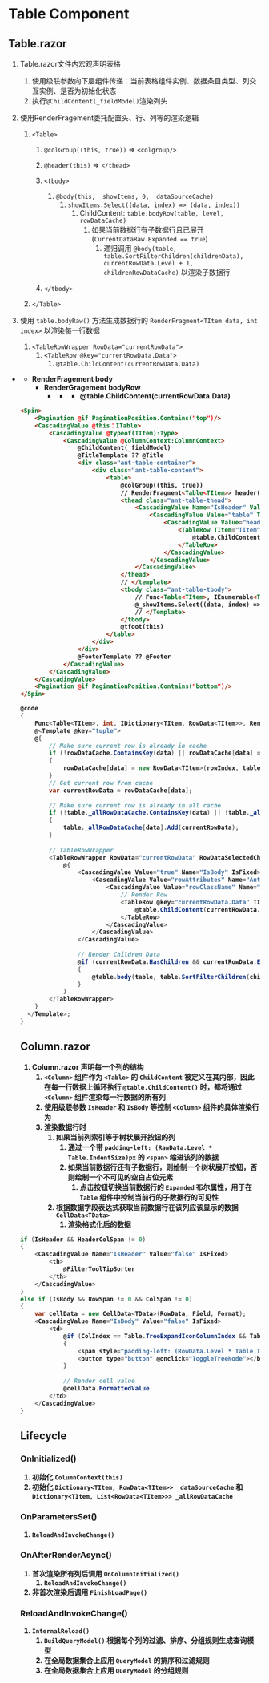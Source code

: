 # Table Component

## Table.razor

1. Table.razor文件内宏观声明表格
   1. 使用级联参数向下层组件传递：当前表格组件实例、数据条目类型、列交互实例、是否为初始化状态
   2. 执行`@ChildContent(_fieldModel)`渲染列头
2. 使用RenderFragement委托配置头、行、列等的渲染逻辑
   1. `<Table>`
      1. `@colGroup((this, true))` => `<colgroup/>`
      2. `@header(this)` => `</thead>` 
      3. `<tbody>`
         1. `@body(this, _showItems, 0, _dataSourceCache)`
            1. `showItems.Select((data, index) => (data, index))`
               1. ChildContent: `table.bodyRow(table, level, rowDataCache)`
                  1. 如果当前数据行有子数据行且已展开 (`CurrentDataRaw.Expanded == true`)
                     1. 递归调用 `@body(table, table.SortFilterChildren(childrenData), currentRowData.Level + 1, childrenRowDataCache)` 以渲染子数据行
         
      4. `</tbody>`

   2. `</Table>`

3. 使用 `table.bodyRaw()` 方法生成数据行的 `RenderFragment<TItem data, int index>` 以渲染每一行数据
   1. `<TableRowWrapper RowData="currentRowData">`
      1. `<TableRow @key="currentRowData.Data">`
         1. `@table.ChildContent(currentRowData.Data)`


- **<Table>**
  - RenderFragement **body**
    - RenderGragement **bodyRow**
      - **<TableRowWrapper>**
        - **<TableRow>**
          - **@table.ChildContent(currentRowData.Data)**


```html
<Spin>
    <Pagination @if PaginationPosition.Contains("top")/>
    <CascadingValue @this：ITable>
        <CascadingValue @typeof(TItem):Type>
            <CascadingValue @ColumnContext:ColumnContext>
                @ChildContent(_fieldModel)
                @TitleTemplate ?? @Title
                <div class="ant-table-container">
                    <div class="ant-table-content">
                        <table>
                            @colGroup((this, true))
                            // RenderFragment<Table<TItem>> header(this) = table => @<template>
                            <thead class="ant-table-thead">
                                <CascadingValue Name="IsHeader" Value="true" IsFixed>
                                    <CascadingValue Value="table" TValue="ITable" Name="AntDesign.TableRow.Table">
                                        <CascadingValue Value="headerRowAttributes" Name="AntDesign.TableRow.RowAttributes">
                                            <TableRow TItem="TItem">
                                                @table.ChildContent(_fieldModel)
                                            </TableRow>
                                        </CascadingValue>
                                    </CascadingValue>
                                </CascadingValue>
                            </thead>
                            // </template>
                            <tbody class="ant-table-tbody">
                                // Func<Table<TItem>, IEnumerable<TItem>, int, Dictionary<TItem, RowData<TItem>>, RenderFragment> body(this, _showItems, 0, _dataSourceCache) = (table, showItems, level, rowDataCache) => @<Template>
                                @_showItems.Select((data, index) => (data, index)).ForEach(tuple => table.bodyRow(table, level, rowDataCache).Invoke(data, index))
                                // </Template>
                            </tbody>
                            @tfoot(this)
                        </table>
                    </div>
                </div>
                @FooterTemplate ?? @Footer
            </CascadingValue>
        </CascadingValue>
    </CascadingValue>
    <Pagination @if PaginationPosition.Contains("bottom")/>
</Spin>
```

```csharp
@code
{
    Func<Table<TItem>, int, IDictionary<TItem, RowData<TItem>>, RenderFragment<(TItem data, int index)>> bodyRow = table, level, rowDataCache) => tuple =>
    @<Template @key="tuple">
    @{
        // Make sure current row is already in cache
        if (!rowDataCache.ContainsKey(data) || rowDataCache[data] == null)
        {
            rowDataCache[data] = new RowData<TItem>(rowIndex, table.PageIndex, data);
        }
        // Get current row from cache
        var currentRowData = rowDataCache[data];
  
        // Make sure current row is already in all cache
        if (!table._allRowDataCache.ContainsKey(data) || !table._allRowDataCache[data].Contains(currentRowData))
        {
            table._allRowDataCache[data].Add(currentRowData);
        }
  
        // TableRowWrapper
        <TableRowWrapper RowData="currentRowData" RowDataSelectedChanged="table.RowDataSelectedChanged">
            @{
                <CascadingValue Value="true" Name="IsBody" IsFixed>
                    <CascadingValue Value="rowAttributes" Name="AntDesign.TableRow.RowAttributes">
                        <CascadingValue Value="rowClassName" Name="AntDesign.TableRow.RowClassName">
                            // Render Row
                            <TableRow @key="currentRowData.Data" TItem="TItem">
                                @table.ChildContent(currentRowData.Data)
                            </TableRow>
                        </CascadingValue>
                    </CascadingValue>
                </CascadingValue>
 
                // Render Children Data
                @if (currentRowData.HasChildren && currentRowData.Expanded)
                {
                    @table.body(table, table.SortFilterChildren(childrenData), currentRowData.Level + 1, childrenRowDataCache);
                }
            }
        </TableRowWrapper>
    }
  </Template>;
}
```

## Column.razor

1. Column.razor 声明每一个列的结构
   1. `<Column>` 组件作为 `<Table>` 的 `ChildContent` 被定义在其内部，因此在每一行数据上循环执行 `@table.ChildContent()` 时，都将通过 `<Column>` 组件渲染每一行数据的所有列
   2. 使用级联参数 `IsHeader` 和 `IsBody` 等控制 `<Column>` 组件的具体渲染行为
   3. 渲染数据行时
      1. 如果当前列索引等于树状展开按钮的列
         1. 通过一个带 `padding-left: (RawData.Level * Table.IndentSize)px` 的 `<span>` 缩进该列的数据
         2. 如果当前数据行还有子数据行，则绘制一个树状展开按钮，否则绘制一个不可见的空白占位元素
            1. 点击按钮切换当前数据行的 `Expanded` 布尔属性，用于在 `Table` 组件中控制当前行的子数据行的可见性
      2. 根据数据字段表达式获取当前数据行在该列应该显示的数据 `CellData<TData>`
         1. 渲染格式化后的数据

```csharp
if (IsHeader && HeaderColSpan != 0)
{
    <CascadingValue Name="IsHeader" Value="false" IsFixed>
        <th>
        	@FilterToolTipSorter
        </th>
    </CascadingValue>
}
else if (IsBody && RowSpan != 0 && ColSpan != 0)
{
    var cellData = new CellData<TData>(RowData, Field, Format);
    <CascadingValue Name="IsBody" Value="false" IsFixed>
        <td>
            @if (ColIndex == Table.TreeExpandIconColumnIndex && Table.TreeMode)
            {
                <span style="padding-left: (RowData.Level * Table.IndentSize);"></span>
                <button type="button" @onclick="ToggleTreeNode"></button>
            }
 
            // Render cell value
    		@cellData.FormattedValue
        </td>
    </CascadingValue>
}
```

## Lifecycle

### OnInitialized()

1. 初始化 `ColumnContext(this)`
2. 初始化 `Dictionary<TItem, RowData<TItem>> _dataSourceCache` 和 `Dictionary<TItem, List<RowData<TItem>>> _allRowDataCache`

### OnParametersSet()

1. `ReloadAndInvokeChange()`

### OnAfterRenderAsync()

1. 首次渲染所有列后调用 `OnColumnInitialized()`
   1. `ReloadAndInvokeChange()`
2. 非首次渲染后调用 `FinishLoadPage()`

### ReloadAndInvokeChange()

1. `InternalReload()`
   1. `BuildQueryModel()` 根据每个列的过滤、排序、分组规则生成查询模型
   2. 在全局数据集合上应用 `QueryModel` 的排序和过滤规则
   3. 在全局数据集合上应用 `QueryModel` 的分组规则
